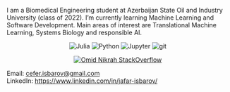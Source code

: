 I am a Biomedical Engineering student at Azerbaijan State Oil and Industry University (class of 2022). I’m currently learning Machine Learning and Software Development. Main areas of interest are Translational Machine Learning, Systems Biology and responsible AI.  
  
<p align=center>
  <img alt="Julia" src="https://img.shields.io/badge/-Julia-45b8d8?style=for-the-badge&logo=julia&logoColor=white" />
  <img alt="Python" src="https://img.shields.io/badge/-Python-45b8d8?style=for-the-badge&logo=python&logoColor=white" />
  <img alt="Jupyter" src="https://img.shields.io/badge/-Jupyter-5849BE?style=for-the-badge&logo=jupyter&logoColor=white" />
  <img alt="git" src="https://img.shields.io/badge/-Git-F05032?style=for-the-badge&logo=git&logoColor=white" />
</p>

<div align="center">
  
[![Omid Nikrah StackOverflow](https://github-readme-stackoverflow.vercel.app/?userID=11919175&layout=compact&theme=dark)](https://stackoverflow.com/users/11919175/jafar-isbarov)
  
</div>

Email: cefer.isbarov@gmail.com  
LinkedIn: https://www.linkedin.com/in/jafar-isbarov/

